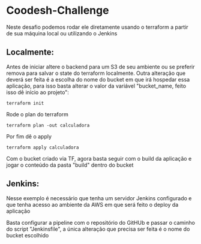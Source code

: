 # Coodesh-Challenge

Neste desafio podemos rodar ele diretamente usando o terraform a partir de sua máquina local ou utilizando o Jenkins

## Localmente:

Antes de iniciar altere o backend para um S3 de seu ambiente ou se preferir remova para salvar o state do terraform localmente. Outra alteração que deverá ser feita é a escolha do nome do bucket em que irá hospedar essa aplicação, para isso  basta alterar o valor da variável "bucket_name, feito isso dê início ao projeto":

```
terraform init
```

Rode o plan do terraform

```
terraform plan -out calculadora
```

Por fim dê o apply
```
terraform apply calculadora
```

Com o bucket criado via TF, agora basta seguir com o build da aplicação e jogar o conteúdo da pasta "build" dentro do bucket

## Jenkins:

Nesse exemplo é necessário que tenha um servidor Jenkins configurado e que tenha acesso ao ambiente da AWS em que será feito o deploy da aplicação

Basta configurar a pipeline com o repositório do GitHUb e passar o caminho do script "Jenkinsfile", a única alteração que precisa ser feita é o nome do bucket escolhido
